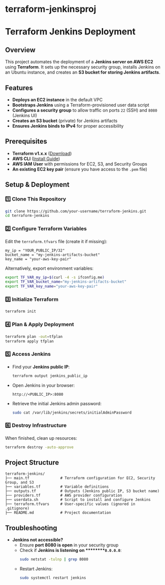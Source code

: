 # terraform-jenkinsproj
 
# Terraform Jenkins Deployment

## Overview

This project automates the deployment of a **Jenkins server on AWS EC2** using **Terraform**. It sets up the necessary security group, installs Jenkins on an Ubuntu instance, and creates an **S3 bucket for storing Jenkins artifacts**.

## Features

- **Deploys an EC2 instance** in the default VPC
- **Bootstraps Jenkins** using a Terraform-provisioned user data script
- **Configures a security group** to allow traffic on ports `22` (SSH) and `8080` (Jenkins UI)
- **Creates an S3 bucket** (private) for Jenkins artifacts
- **Ensures Jenkins binds to IPv4** for proper accessibility

## Prerequisites

- **Terraform v1.x.x** ([Download](https://developer.hashicorp.com/terraform/downloads))
- **AWS CLI** ([Install Guide](https://docs.aws.amazon.com/cli/latest/userguide/install-cliv2.html))
- **AWS IAM User** with permissions for EC2, S3, and Security Groups
- **An existing EC2 key pair** (ensure you have access to the `.pem` file)

## Setup & Deployment

### **1️⃣ Clone This Repository**

```sh
git clone https://github.com/your-username/terraform-jenkins.git
cd terraform-jenkins
```

### **2️⃣ Configure Terraform Variables**

Edit the `terraform.tfvars` file (create it if missing):

```hcl
my_ip = "YOUR_PUBLIC_IP/32"
bucket_name = "my-jenkins-artifacts-bucket"
key_name = "your-aws-key-pair"
```

Alternatively, export environment variables:

```sh
export TF_VAR_my_ip=$(curl -4 -s ifconfig.me)
export TF_VAR_bucket_name="my-jenkins-artifacts-bucket"
export TF_VAR_key_name="your-aws-key-pair"
```

### **3️⃣ Initialize Terraform**

```sh
terraform init
```

### **4️⃣ Plan & Apply Deployment**

```sh
terraform plan -out=tfplan
terraform apply tfplan
```

### **5️⃣ Access Jenkins**

- Find your **Jenkins public IP**:
  ```sh
  terraform output jenkins_public_ip
  ```
- Open Jenkins in your browser:
  ```
  http://<PUBLIC_IP>:8080
  ```
- Retrieve the initial Jenkins admin password:
  ```sh
  sudo cat /var/lib/jenkins/secrets/initialAdminPassword
  ```

### **6️⃣ Destroy Infrastructure**

When finished, clean up resources:

```sh
terraform destroy -auto-approve
```

## Project Structure

```
terraform-jenkins/
├── main.tf              # Terraform configuration for EC2, Security Group, and S3
├── variables.tf         # Variable definitions
├── outputs.tf           # Outputs (Jenkins public IP, S3 bucket name)
├── providers.tf         # AWS provider configuration
├── userdata.sh          # Script to install and configure Jenkins
├── terraform.tfvars     # User-specific values (ignored in .gitignore)
├── README.md            # Project documentation
```

## Troubleshooting

- **Jenkins not accessible?**
  - Ensure **port 8080 is open** in your security group
  - Check if **Jenkins is listening on \*\*\*\*****`0.0.0.0`**:
    ```sh
    sudo netstat -tulnp | grep 8080
    ```
  - Restart Jenkins:
    ```sh
    sudo systemctl restart jenkins
    ```





